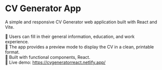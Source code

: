 # CV Generator App

A simple and responsive CV Generator web application built with React and Vite.

🔹 Users can fill in their general information, education, and work experience.  
🔹 The app provides a preview mode to display the CV in a clean, printable format.  
🔹 Built with functional components, React.  
🔹 Live demo: https://cvgeneratorreact.netlify.app/
